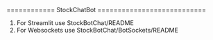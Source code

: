 ============ StockChatBot  ===========================

1) For Streamlit use StockBotChat/README
2) For Websockets use  StockBotChat/BotSockets/README

 
